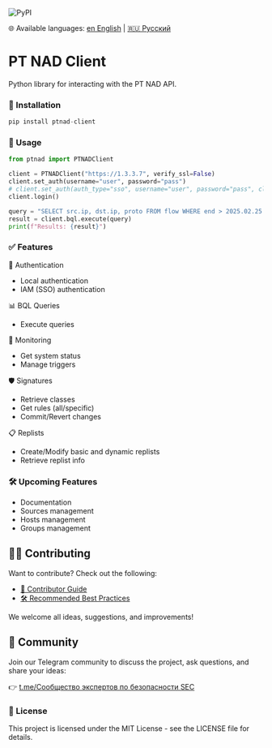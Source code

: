 ![PyPI](https://img.shields.io/pypi/v/ptnad)

🌐 Available languages: [en English](README.en.md) | [🇷🇺 Русский](README.ru.md)

# PT NAD Client

Python library for interacting with the PT NAD API.

### 🚀 Installation
```python
pip install ptnad-client
```
### 📖 Usage
```python
from ptnad import PTNADClient

client = PTNADClient("https://1.3.3.7", verify_ssl=False)
client.set_auth(username="user", password="pass")
# client.set_auth(auth_type="sso", username="user", password="pass", client_id="ptnad", client_secret="11111111-abcd-asdf-12334-0123456789ab", sso_url="https://siem.example.local:3334")
client.login()

query = "SELECT src.ip, dst.ip, proto FROM flow WHERE end > 2025.02.25 and end < 2025.02.26 LIMIT 10"
result = client.bql.execute(query)
print(f"Results: {result}")
```
### ✅ Features

🔐 Authentication
- Local authentication
- IAM (SSO) authentication

📊 BQL Queries
- Execute queries

📡 Monitoring
- Get system status
- Manage triggers

🛡️ Signatures
- Retrieve classes
- Get rules (all/specific)
- Commit/Revert changes

📋 Replists
- Create/Modify basic and dynamic replists
- Retrieve replist info

### 🛠️ Upcoming Features
- Documentation
- Sources management
- Hosts management
- Groups management

## 🧑‍💻 Contributing

Want to contribute? Check out the following:

- [📄 Contributor Guide](CONTRIBUTING.md)
- [🛠 Recommended Best Practices](best_practices.md)

We welcome all ideas, suggestions, and improvements!

## 💬 Community

Join our Telegram community to discuss the project, ask questions, and share your ideas:

👉 [t.me/Сообщество экспертов по безопасности SEC](https://t.me/s3curity_experts_community)


### 📜 License
This project is licensed under the MIT License - see the LICENSE file for details.
